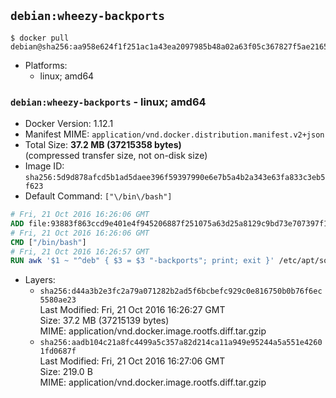 ## `debian:wheezy-backports`

```console
$ docker pull debian@sha256:aa958e624f1f251ac1a43ea2097985b48a02a63f05c367827f5ae21655992edd
```

-	Platforms:
	-	linux; amd64

### `debian:wheezy-backports` - linux; amd64

-	Docker Version: 1.12.1
-	Manifest MIME: `application/vnd.docker.distribution.manifest.v2+json`
-	Total Size: **37.2 MB (37215358 bytes)**  
	(compressed transfer size, not on-disk size)
-	Image ID: `sha256:5d9d878afcd5b1ad5daee396f59397990e6e7b5a4b2a343e63fa833c3eb5f623`
-	Default Command: `["\/bin\/bash"]`

```dockerfile
# Fri, 21 Oct 2016 16:26:06 GMT
ADD file:93883f863ccd9e401e4f945206887f251075a63d25a8129c9bd73e707397f109 in / 
# Fri, 21 Oct 2016 16:26:06 GMT
CMD ["/bin/bash"]
# Fri, 21 Oct 2016 16:26:57 GMT
RUN awk '$1 ~ "^deb" { $3 = $3 "-backports"; print; exit }' /etc/apt/sources.list > /etc/apt/sources.list.d/backports.list
```

-	Layers:
	-	`sha256:d44a3b2e3fc2a79a071282b2ad5f6bcbefc929c0e816750b0b76f6ec5580ae23`  
		Last Modified: Fri, 21 Oct 2016 16:26:27 GMT  
		Size: 37.2 MB (37215139 bytes)  
		MIME: application/vnd.docker.image.rootfs.diff.tar.gzip
	-	`sha256:aadb104c21a8fc4499a5c357a82d214ca11a949e95244a5a551e42601fd0687f`  
		Last Modified: Fri, 21 Oct 2016 16:27:06 GMT  
		Size: 219.0 B  
		MIME: application/vnd.docker.image.rootfs.diff.tar.gzip
